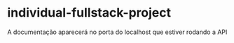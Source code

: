 # individual-fullstack-project
A documentação aparecerá no porta do localhost que estiver rodando a API 
